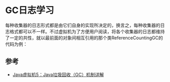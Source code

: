 # GC日志学习

每种收集器的日志形式都是由它们自身的实现所决定的，换言之，每种收集器的日志格式都可以不一样。不过虚拟机为了方便用户阅读，将各个收集器的日志都维持了一定的共性，就以最前面的对象间相互引用的那个类ReferenceCountingGC的代码为例：

## 参考

- [Java虚拟机5：Java垃圾回收（GC）机制详解](https://www.cnblogs.com/xrq730/p/4836700.html)
